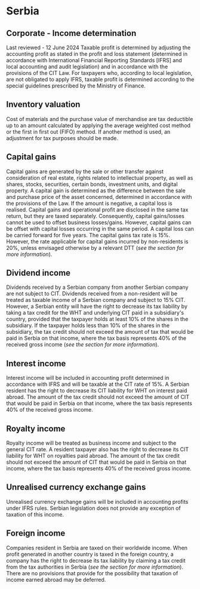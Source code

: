 # Serbia
## Corporate - Income determination
Last reviewed - 12 June 2024
Taxable profit is determined by adjusting the accounting profit as stated in the profit and loss statement (determined in accordance with International Financial Reporting Standards [IFRS] and local accounting and audit legislation) and in accordance with the provisions of the CIT Law.
For taxpayers who, according to local legislation, are not obligated to apply IFRS, taxable profit is determined according to the special guidelines prescribed by the Ministry of Finance.
## Inventory valuation
Cost of materials and the purchase value of merchandise are tax deductible up to an amount calculated by applying the average weighted cost method or the first in first out (FIFO) method. If another method is used, an adjustment for tax purposes should be made.
## Capital gains
Capital gains are generated by the sale or other transfer against consideration of real estate, rights related to intellectual property, as well as shares, stocks, securities, certain bonds, investment units, and digital property. A capital gain is determined as the difference between the sale and purchase price of the asset concerned, determined in accordance with the provisions of the Law. If the amount is negative, a capital loss is realised.
Capital gains and operational profit are disclosed in the same tax return, but they are taxed separately. Consequently, capital gains/losses cannot be used to offset business losses/gains.
However, capital gains can be offset with capital losses occurring in the same period. A capital loss can be carried forward for five years.
The capital gains tax rate is 15%.
However, the rate applicable for capital gains incurred by non-residents is 20%, unless envisaged otherwise by a relevant DTT (_see the section for more information_).
## Dividend income
Dividends received by a Serbian company from another Serbian company are not subject to CIT.
Dividends received from a non-resident will be treated as taxable income of a Serbian company and subject to 15% CIT. However, a Serbian entity will have the right to decrease its tax liability by taking a tax credit for the WHT and underlying CIT paid in a subsidiary's country, provided that the taxpayer holds at least 10% of the shares in the subsidiary. If the taxpayer holds less than 10% of the shares in the subsidiary, the tax credit should not exceed the amount of tax that would be paid in Serbia on that income, where the tax basis represents 40% of the received gross income (_see the section for more information_).
## Interest income
Interest income will be included in accounting profit determined in accordance with IFRS and will be taxable at the CIT rate of 15%. A Serbian resident has the right to decrease its CIT liability for WHT on interest paid abroad. The amount of the tax credit should not exceed the amount of CIT that would be paid in Serbia on that income, where the tax basis represents 40% of the received gross income.
## Royalty income
Royalty income will be treated as business income and subject to the general CIT rate.
A resident taxpayer also has the right to decrease its CIT liability for WHT on royalties paid abroad. The amount of the tax credit should not exceed the amount of CIT that would be paid in Serbia on that income, where the tax basis represents 40% of the received gross income.
## Unrealised currency exchange gains
Unrealised currency exchange gains will be included in accounting profits under IFRS rules. Serbian legislation does not provide any exception of taxation of this income.
## Foreign income
Companies resident in Serbia are taxed on their worldwide income.
When profit generated in another country is taxed in the foreign country, a company has the right to decrease its tax liability by claiming a tax credit from the tax authorities in Serbia (_see the section for more information_).
There are no provisions that provide for the possibility that taxation of income earned abroad may be deferred.
